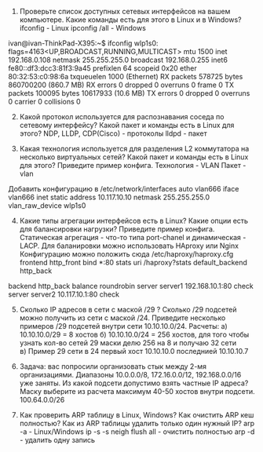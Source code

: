 1)  Проверьте список доступных сетевых интерфейсов на вашем компьютере. Какие команды есть для этого в Linux и в Windows?
ifconfig - Linux
ipconfig /all - Windows

ivan@ivan-ThinkPad-X395:~$ ifconfig
wlp1s0: flags=4163<UP,BROADCAST,RUNNING,MULTICAST>  mtu 1500
        inet 192.168.0.108  netmask 255.255.255.0  broadcast 192.168.0.255
        inet6 fe80::df3:dcc3:81f3:9a45  prefixlen 64  scopeid 0x20<link>
        ether 80:32:53:c0:98:6a  txqueuelen 1000  (Ethernet)
        RX packets 578725  bytes 860700200 (860.7 MB)
        RX errors 0  dropped 0  overruns 0  frame 0
        TX packets 100095  bytes 10617933 (10.6 MB)
        TX errors 0  dropped 0 overruns 0  carrier 0  collisions 0

2) Какой протокол используется для распознавания соседа по сетевому интерфейсу? Какой пакет и команды есть в Linux для этого?
NDP, LLDP, CDP(Cisco) - протоколы
lldpd - пакет

3) Какая технология используется для разделения L2 коммутатора на несколько виртуальных сетей? Какой пакет и команды есть в Linux для этого? Приведите пример конфига.
Технология - VLAN
Пакет - vlan

Добавить конфигурацию в /etc/network/interfaces
auto vlan666
iface vlan666 inet static
        address 10.117.10.10
        netmask 255.255.255.0
        vlan_raw_device wlp1s0

4) Какие типы агрегации интерфейсов есть в Linux? Какие опции есть для балансировки нагрузки? Приведите пример конфига.
Статическая агрегация - что-то типа port-chanel и динамическая - LACP.
Для баланировки можно использовать HAproxy или Nginx
Конфигурацию можно положить сюда /etc/haproxy/haproxy.cfg
frontend http_front
   bind *:80
   stats uri /haproxy?stats
   default_backend http_back

backend http_back
   balance roundrobin
   server server1 192.168.10.1:80 check
   server server2 10.117.10.1:80 check

5) Сколько IP адресов в сети с маской /29 ? Сколько /29 подсетей можно получить из сети с маской /24. Приведите несколько примеров /29 подсетей внутри сети 10.10.10.0/24.
Расчеты:
 а) 10.10.10.0/29 = 8 хостов 
 б) 10.10.10.0/24 = 256 хостов, для того чтобы узнать кол-во сетей 29 маски делю 256 на 8 и получаю 32 сети  
 в) Пример 29 сети в 24 первый хост 10.10.10.0 последнией 10.10.10.7

6) Задача: вас попросили организовать стык между 2-мя организациями. Диапазоны 10.0.0.0/8, 172.16.0.0/12, 192.168.0.0/16 уже заняты. Из какой подсети допустимо взять частные IP адреса? Маску выберите из расчета максимум 40-50 хостов внутри подсети.
100.64.0.0/26

7) Как проверить ARP таблицу в Linux, Windows? Как очистить ARP кеш полностью? Как из ARP таблицы удалить только один нужный IP?
arp -a - Linux/Windows
ip -s -s neigh flush all - очистить полностью
arp -d - удалить одну запись
